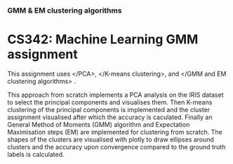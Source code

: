 ### GMM & EM clustering algorithms
# CS342: Machine Learning GMM assignment

This assignment uses </PCA\>, </K-means clustering\>, and </GMM and EM clustering algorithms\> .

This approach from scratch implements a PCA analysis on the IRIS dataset to select the principal components and visualises them.
Then K-means clustering of the principal components is implemented and the cluster assignment visualised after which the accuracy is caculated.
Finally an General Method of Moments (GMM) algorithm and Expectation Maximisation steps (EM) are implemented for clustering from scratch.
The shapes of the clusters are visualised with plotly to draw ellipses around clusters and the accuracy upon convergence compared to the ground truth labels is calculated.
